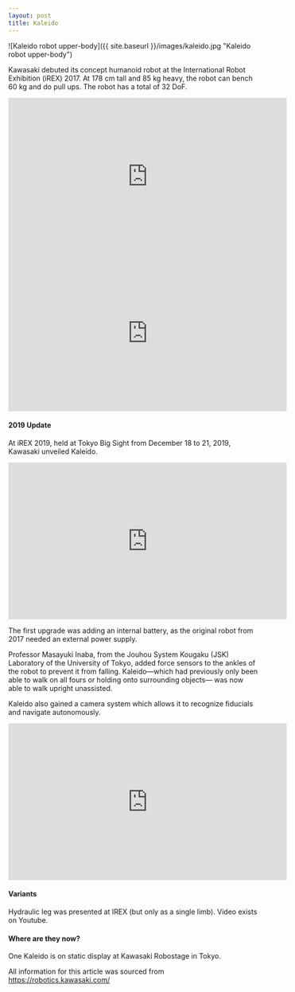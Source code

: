 ```yaml
---
layout: post
title: Kaleido
---
```


![Kaleido robot upper-body]({{ site.baseurl }}/images/kaleido.jpg "Kaleido robot upper-body")

Kawasaki debuted its concept humanoid robot at the International Robot Exhibition (iREX) 2017. At 178 cm tall and 85 kg heavy, the robot can bench 60 kg and do pull ups. The robot has a total of 32 DoF. 

<iframe width="560" height="315" src="https://www.youtube.com/embed/dEj-2s-NRiI?start=155" title="YouTube video player" frameborder="0" allow="accelerometer; autoplay; clipboard-write; encrypted-media; gyroscope; picture-in-picture" allowfullscreen></iframe>

<iframe width="560" height="315" src="https://www.youtube.com/embed/lSBgoQtdKXI" title="YouTube video player" frameborder="0" allow="accelerometer; autoplay; clipboard-write; encrypted-media; gyroscope; picture-in-picture" allowfullscreen></iframe>

#### 2019 Update
At iREX 2019, held at Tokyo Big Sight from December 18 to 21, 2019, Kawasaki unveiled Kaleido.

<iframe width="560" height="315" src="https://www.youtube.com/embed/CMWkKOgLWT8" title="YouTube video player" frameborder="0" allow="accelerometer; autoplay; clipboard-write; encrypted-media; gyroscope; picture-in-picture" allowfullscreen></iframe>

The first upgrade was adding an internal battery, as the original robot from 2017 needed an external power supply.

Professor Masayuki Inaba, from the Jouhou System Kougaku (JSK) Laboratory of the University of Tokyo, added force sensors to the ankles of the robot to prevent it from falling. Kaleido—which had previously only been able to walk on all fours or holding onto surrounding objects— was now able to walk upright unassisted.

Kaleido also gained a camera system which allows it to recognize fiducials and navigate autonomously.

<iframe width="560" height="315" src="https://www.youtube.com/embed/6kp3A_8v0Z8" title="YouTube video player" frameborder="0" allow="accelerometer; autoplay; clipboard-write; encrypted-media; gyroscope; picture-in-picture" allowfullscreen></iframe>

#### Variants
Hydraulic leg was presented at IREX (but only as a single limb). Video exists on Youtube.

#### Where are they now?
One Kaleido is on static display at Kawasaki Robostage in Tokyo.

All information for this article was sourced from https://robotics.kawasaki.com/
